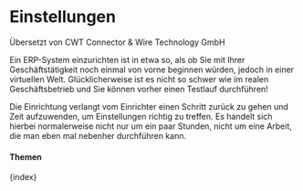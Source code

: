 # Einstellungen

<span class="text-muted contributed-by">Übersetzt von CWT Connector & Wire Technology GmbH</span> 

Ein ERP-System einzurichten ist in etwa so, als ob Sie mit Ihrer Geschäftstätigkeit noch einmal von vorne beginnen würden, jedoch in einer virtuellen Welt. Glücklicherweise ist es nicht so schwer wie im realen Geschäftsbetrieb und Sie können vorher einen Testlauf durchführen!

Die Einrichtung verlangt vom Einrichter einen Schritt zurück zu gehen und Zeit aufzuwenden, um Einstellungen richtig zu treffen. Es handelt sich hierbei normalerweise nicht nur um ein paar Stunden, nicht um eine Arbeit, die man eben mal nebenher durchführen kann.

#### Themen

{index}
